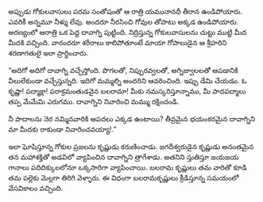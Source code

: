 ﻿అప్పుడు గోకులవాసులు పరమ సంతోషంతో ఆ రాత్రి యమునానదీ తీరాన ఉండిపోయారు. ఎవరికీ అన్నమూ నీళ్శు లేవు. అందరూ నీరసించి గోవుల తోపాటు అక్కడ ఉండిపోయారు. అరణ్యంలో ఆరాత్రి ఒక పెద్ద దావాగ్ని పుట్టింది. నిద్రిస్తున్న గోకులవాసులను చుట్టు ముట్టి మీద మీదకి వచ్చింది. వారందరూ శరీరాలు కాలిపోతూంటే మాయా గోపాలుడైన ఆ శ్రీహరిని శరణాగతులై ఇలా ప్రార్థించారు. 

“అదిగో అదిగో దావాగ్ని వచ్చేస్తోంది. పొగలతో, నిప్పురవ్వలతో, అగ్నిజ్వాలలతో ఆపడానికి వీలులేకుండా వచ్చేస్తున్నది. ఇదిగో మమ్మల్ని అందరిని ఆవరించింది. ఇప్పు డేమి చేయడం. ఓ కృష్ణా! పద్మాక్షా! పరాక్రమంతుడవైన బలరామా! మీకు నమస్కరిస్తూన్నాము, మీ పాదపద్మాలు తప్ప మేమేమి ఎరుగము. దావాగ్నిని నివారించి మమ్ము రక్షించండి. 

నీ పాదాలను నెర నమ్మినవారికి ఆపదలు ఎక్కడ ఉంటాయి? తీవ్రమైన భయంకరమైన దావాగ్నిని మా మీదకు రాకుండా నివారించవయ్యా!.” 

ఇలా ఘోషిస్తూన్న గోకుల ప్రజలను కృష్ణుడు కరుణించాడు. జగదీశ్వరుడైన కృష్ణుడు అనంతమైన తన మహాశక్తితో అడవిలో వ్యాపించిన దావాగ్నిని త్రాగేశాడు. అతనిని స్తుతిస్తూ జయజయ గానాలు పదిదిక్కులలోనూ ఒక్కసారిగా వ్యాపించాయి. బలరామ కృష్ణులు తమ వారితో కూడి తమ పల్లెకు మెల్లగా తిరిగి వెళ్ళారు. ఈ విధంగా బలరామకృష్ణులు క్రీడిస్తూన్న సమయంలో వేసవికాలం వచ్చింది. 

